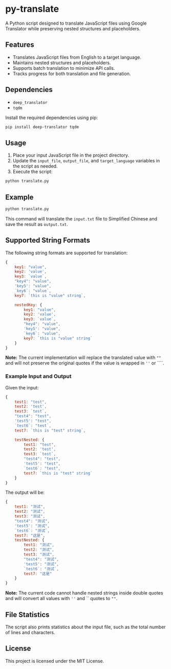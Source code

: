 # py-translate

A Python script designed to translate JavaScript files using Google Translator while preserving nested structures and placeholders.

## Features

- Translates JavaScript files from English to a target language.
- Maintains nested structures and placeholders.
- Supports batch translation to minimize API calls.
- Tracks progress for both translation and file generation.

## Dependencies

- `deep_translator`
- `tqdm`

Install the required dependencies using pip:

```sh
pip install deep-translator tqdm
```

## Usage

1. Place your input JavaScript file in the project directory.
2. Update the `input_file`, `output_file`, and `target_language` variables in the script as needed.
3. Execute the script:

```sh
python translate.py
```

## Example

```sh
python translate.py
```

This command will translate the `input.txt` file to Simplified Chinese and save the result as `output.txt`.

## Supported String Formats

The following string formats are supported for translation:
```javascript
{
    key1: "value",
    key2: 'value',
    key3: `value`,
    "key4": "value",
    'key5': "value",
    `key6`: "value`,
    key7: `this is "value" string`,

    nestedKey: {
        key1: "value",
        key2: 'value',
        key3: `value`,
        "key4": "value",
        'key5': "value",
        `key6`: "value",
        key7: `this is "value" string`
    }
}
```

**Note:** The current implementation will replace the translated value with `""` and will not preserve the original quotes if the value is wrapped in `''` or ````.

### Example Input and Output

Given the input:

```javascript
{
    test1: "test",
    test2: 'test',
    test3: `test`,
    "test4": "test",
    'test5': "test",
    `test6`: "test`,
    test7: `this is "test" string`,

    testNested: {
        test1: "test",
        test2: 'test',
        test3: `test`,
        "test4": "test",
        'test5': "test",
        `test6`: "test",
        test7: `this is "test" string`
    }
}
```

The output will be:

```javascript
{
    test1: "测试",
    test2: "测试",
    test3: "测试",
    "test4": "测试",
    'test5': "测试",
    `test6`: "测试`,
    test7: "这是",
    testNested: {
        test1: "测试",
        test2: "测试",
        test3: "测试",
        "test4": "测试",
        'test5': "测试",
        `test6`: "测试`,
        test7: "这是"
    }
}
```

**Note:** The current code cannot handle nested strings inside double quotes and will convert all values with `''` and `` quotes to `""`.

## File Statistics

The script also prints statistics about the input file, such as the total number of lines and characters.

## License

This project is licensed under the MIT License.